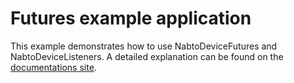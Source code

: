 # Futures example application

This example demonstrates how to use NabtoDeviceFutures and
NabtoDeviceListeners. A detailed explanation can be found on
the
[documentations site](https://docs.nabto.com/developer/platforms/embedded/nabto_futures.html).
